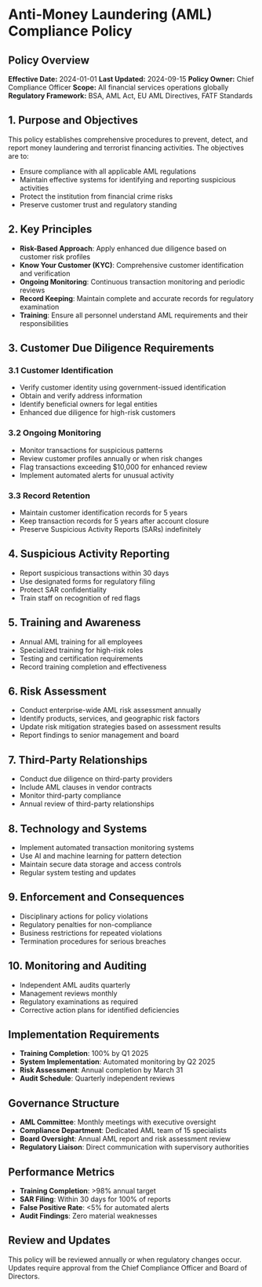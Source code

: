 # Anti-Money Laundering (AML) Compliance Policy

## Policy Overview
**Effective Date:** 2024-01-01
**Last Updated:** 2024-09-15
**Policy Owner:** Chief Compliance Officer
**Scope:** All financial services operations globally
**Regulatory Framework:** BSA, AML Act, EU AML Directives, FATF Standards

## 1. Purpose and Objectives
This policy establishes comprehensive procedures to prevent, detect, and report money laundering and terrorist financing activities. The objectives are to:
- Ensure compliance with all applicable AML regulations
- Maintain effective systems for identifying and reporting suspicious activities
- Protect the institution from financial crime risks
- Preserve customer trust and regulatory standing

## 2. Key Principles
- **Risk-Based Approach**: Apply enhanced due diligence based on customer risk profiles
- **Know Your Customer (KYC)**: Comprehensive customer identification and verification
- **Ongoing Monitoring**: Continuous transaction monitoring and periodic reviews
- **Record Keeping**: Maintain complete and accurate records for regulatory examination
- **Training**: Ensure all personnel understand AML requirements and their responsibilities

## 3. Customer Due Diligence Requirements

### 3.1 Customer Identification
- Verify customer identity using government-issued identification
- Obtain and verify address information
- Identify beneficial owners for legal entities
- Enhanced due diligence for high-risk customers

### 3.2 Ongoing Monitoring
- Monitor transactions for suspicious patterns
- Review customer profiles annually or when risk changes
- Flag transactions exceeding $10,000 for enhanced review
- Implement automated alerts for unusual activity

### 3.3 Record Retention
- Maintain customer identification records for 5 years
- Keep transaction records for 5 years after account closure
- Preserve Suspicious Activity Reports (SARs) indefinitely

## 4. Suspicious Activity Reporting
- Report suspicious transactions within 30 days
- Use designated forms for regulatory filing
- Protect SAR confidentiality
- Train staff on recognition of red flags

## 5. Training and Awareness
- Annual AML training for all employees
- Specialized training for high-risk roles
- Testing and certification requirements
- Record training completion and effectiveness

## 6. Risk Assessment
- Conduct enterprise-wide AML risk assessment annually
- Identify products, services, and geographic risk factors
- Update risk mitigation strategies based on assessment results
- Report findings to senior management and board

## 7. Third-Party Relationships
- Conduct due diligence on third-party providers
- Include AML clauses in vendor contracts
- Monitor third-party compliance
- Annual review of third-party relationships

## 8. Technology and Systems
- Implement automated transaction monitoring systems
- Use AI and machine learning for pattern detection
- Maintain secure data storage and access controls
- Regular system testing and updates

## 9. Enforcement and Consequences
- Disciplinary actions for policy violations
- Regulatory penalties for non-compliance
- Business restrictions for repeated violations
- Termination procedures for serious breaches

## 10. Monitoring and Auditing
- Independent AML audits quarterly
- Management reviews monthly
- Regulatory examinations as required
- Corrective action plans for identified deficiencies

## Implementation Requirements
- **Training Completion**: 100% by Q1 2025
- **System Implementation**: Automated monitoring by Q2 2025
- **Risk Assessment**: Annual completion by March 31
- **Audit Schedule**: Quarterly independent reviews

## Governance Structure
- **AML Committee**: Monthly meetings with executive oversight
- **Compliance Department**: Dedicated AML team of 15 specialists
- **Board Oversight**: Annual AML report and risk assessment review
- **Regulatory Liaison**: Direct communication with supervisory authorities

## Performance Metrics
- **Training Completion**: >98% annual target
- **SAR Filing**: Within 30 days for 100% of reports
- **False Positive Rate**: <5% for automated alerts
- **Audit Findings**: Zero material weaknesses

## Review and Updates
This policy will be reviewed annually or when regulatory changes occur. Updates require approval from the Chief Compliance Officer and Board of Directors.